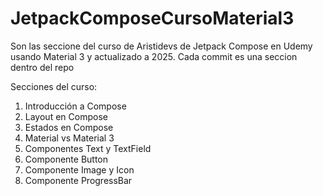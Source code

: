 # JetpackComposeCursoMaterial3
Son las seccione del curso de Aristidevs de Jetpack Compose en Udemy usando Material 3 y actualizado a 2025. Cada commit es una seccion dentro del repo

Secciones del curso:
1. Introducción a Compose
2. Layout en Compose
3. Estados en Compose
4. Material vs Material 3
5. Componentes Text y TextField
6. Componente Button
7. Componente Image y Icon
8. Componente ProgressBar
